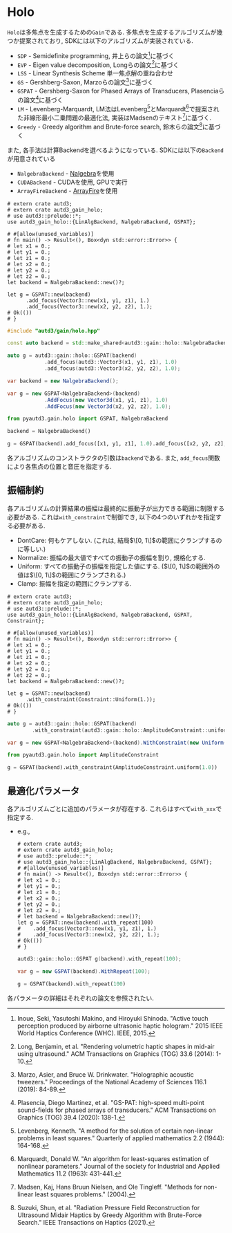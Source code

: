 # Holo

`Holo`は多焦点を生成するための`Gain`である.
多焦点を生成するアルゴリズムが幾つか提案されており, SDKには以下のアルゴリズムが実装されている.

* `SDP` - Semidefinite programming, 井上らの論文[^inoue2015]に基づく
* `EVP` - Eigen value decomposition, Longらの論文[^long2014]に基づく
* `LSS` - Linear Synthesis Scheme 単一焦点解の重ね合わせ
* `GS` - Gershberg-Saxon, Marzoらの論文[^marzo2019]に基づく
* `GSPAT` - Gershberg-Saxon for Phased Arrays of Transducers, Plasenciaらの論文[^plasencia2020]に基づく
* `LM` - Levenberg-Marquardt, LM法はLevenberg[^levenberg1944]とMarquardt[^marquardt1963]で提案された非線形最小二乗問題の最適化法, 実装はMadsenのテキスト[^madsen2004]に基づく.
* `Greedy` - Greedy algorithm and Brute-force search, 鈴木らの論文[^suzuki2021]に基づく

また, 各手法は計算Backendを選べるようになっている.
SDKには以下の`Backend`が用意されている

* `NalgebraBackend` - [Nalgebra](hthttps://nalgebra.org/)を使用
* `CUDABackend` - CUDAを使用, GPUで実行
* `ArrayFireBackend` - [ArrayFire](https://arrayfire.com/)を使用

```rust,edition2021
# extern crate autd3;
# extern crate autd3_gain_holo;
# use autd3::prelude::*;
use autd3_gain_holo::{LinAlgBackend, NalgebraBackend, GSPAT};

# #[allow(unused_variables)]
# fn main() -> Result<(), Box<dyn std::error::Error>> {
# let x1 = 0.;
# let y1 = 0.;
# let z1 = 0.;
# let x2 = 0.;
# let y2 = 0.;
# let z2 = 0.;
let backend = NalgebraBackend::new()?;

let g = GSPAT::new(backend)
      .add_focus(Vector3::new(x1, y1, z1), 1.)
      .add_focus(Vector3::new(x2, y2, z2), 1.);
# Ok(())
# }
```

```cpp
#include "autd3/gain/holo.hpp"

const auto backend = std::make_shared<autd3::gain::holo::NalgebraBackend>();

auto g = autd3::gain::holo::GSPAT(backend)
            .add_focus(autd3::Vector3(x1, y1, z1), 1.0)
            .add_focus(autd3::Vector3(x2, y2, z2), 1.0);
```

```cs
var backend = new NalgebraBackend();

var g = new GSPAT<NalgebraBackend>(backend)
            .AddFocus(new Vector3d(x1, y1, z1), 1.0)
            .AddFocus(new Vector3d(x2, y2, z2), 1.0);
```

```python
from pyautd3.gain.holo import GSPAT, NalgebraBackend

backend = NalgebraBackend()

g = GSPAT(backend).add_focus([x1, y1, z1], 1.0).add_focus([x2, y2, z2], 1.0)
```

各アルゴリズムのコンストラクタの引数は`backend`である.
また, `add_focus`関数により各焦点の位置と音圧を指定する.

## 振幅制約

各アルゴリズムの計算結果の振幅は最終的に振動子が出力できる範囲に制限する必要がある.
これは`with_constraint`で制御でき, 以下の4つのいずれかを指定する必要がある.

- DontCare: 何もケアしない. (これは, 結局$\[0, 1\]$の範囲にクランプするのに等しい.)
- Normalize: 振幅の最大値ですべての振動子の振幅を割り, 規格化する.
- Uniform: すべての振動子の振幅を指定した値にする. ($\[0, 1\]$の範囲外の値は$\[0, 1\]$の範囲にクランプされる.)
- Clamp: 振幅を指定の範囲にクランプする.

```rust,edition2021
# extern crate autd3;
# extern crate autd3_gain_holo;
# use autd3::prelude::*;
use autd3_gain_holo::{LinAlgBackend, NalgebraBackend, GSPAT, Constraint};

# #[allow(unused_variables)]
# fn main() -> Result<(), Box<dyn std::error::Error>> {
# let x1 = 0.;
# let y1 = 0.;
# let z1 = 0.;
# let x2 = 0.;
# let y2 = 0.;
# let z2 = 0.;
let backend = NalgebraBackend::new()?;

let g = GSPAT::new(backend)
      .with_constraint(Constraint::Uniform(1.));
# Ok(())
# }
```

```cpp
auto g = autd3::gain::holo::GSPAT(backend)
		.with_constraint(autd3::gain::holo::AmplitudeConstraint::uniform(1.));
```

```cs
var g = new GSPAT<NalgebraBackend>(backend).WithConstraint(new Uniform(1.0));
```

```python
from pyautd3.gain.holo import AmplitudeConstraint

g = GSPAT(backend).with_constraint(AmplitudeConstraint.uniform(1.0))
```

## 最適化パラメータ

各アルゴリズムごとに追加のパラメータが存在する.
これらはすべて`with_xxx`で指定する.

- e.g.,
    ```rust,edition2021
    # extern crate autd3;
    # extern crate autd3_gain_holo;
    # use autd3::prelude::*;
    # use autd3_gain_holo::{LinAlgBackend, NalgebraBackend, GSPAT};
    # #[allow(unused_variables)]
    # fn main() -> Result<(), Box<dyn std::error::Error>> {
    # let x1 = 0.;
    # let y1 = 0.;
    # let z1 = 0.;
    # let x2 = 0.;
    # let y2 = 0.;
    # let z2 = 0.;
    # let backend = NalgebraBackend::new()?;
    let g = GSPAT::new(backend).with_repeat(100)
    #    .add_focus(Vector3::new(x1, y1, z1), 1.)
    #    .add_focus(Vector3::new(x2, y2, z2), 1.);
    # Ok(())
    # }
    ```

    ```cpp
    autd3::gain::holo::GSPAT g(backend).with_repeat(100);
    ```

    ```cs
    var g = new GSPAT(backend).WithRepeat(100);
    ```

    ```python
    g = GSPAT(backend).with_repeat(100)
    ```

各パラメータの詳細はそれぞれの論文を参照されたい.

[^inoue2015]: Inoue, Seki, Yasutoshi Makino, and Hiroyuki Shinoda. "Active touch perception produced by airborne ultrasonic haptic hologram." 2015 IEEE World Haptics Conference (WHC). IEEE, 2015.

[^long2014]: Long, Benjamin, et al. "Rendering volumetric haptic shapes in mid-air using ultrasound." ACM Transactions on Graphics (TOG) 33.6 (2014): 1-10.

[^marzo2019]: Marzo, Asier, and Bruce W. Drinkwater. "Holographic acoustic tweezers." Proceedings of the National Academy of Sciences 116.1 (2019): 84-89.

[^plasencia2020]: Plasencia, Diego Martinez, et al. "GS-PAT: high-speed multi-point sound-fields for phased arrays of transducers." ACM Transactions on Graphics (TOG) 39.4 (2020): 138-1.

[^levenberg1944]: Levenberg, Kenneth. "A method for the solution of certain non-linear problems in least squares." Quarterly of applied mathematics 2.2 (1944): 164-168.

[^marquardt1963]: Marquardt, Donald W. "An algorithm for least-squares estimation of nonlinear parameters." Journal of the society for Industrial and Applied Mathematics 11.2 (1963): 431-441.

[^madsen2004]: Madsen, Kaj, Hans Bruun Nielsen, and Ole Tingleff. "Methods for non-linear least squares problems." (2004).

[^suzuki2021]: Suzuki, Shun, et al. "Radiation Pressure Field Reconstruction for Ultrasound Midair Haptics by Greedy Algorithm with Brute-Force Search." IEEE Transactions on Haptics (2021).
